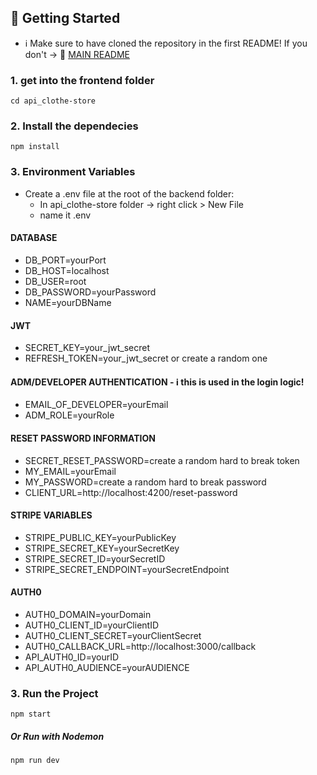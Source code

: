 
## 🚀 Getting Started 
- ℹ️ Make sure to have cloned the repository in the first README! If you don't  -> 🔗 [MAIN README](../README.md)
  
### 1. get into the frontend folder
   ```
  cd api_clothe-store
  ```
### 2. Install the dependecies
   ```
  npm install
  ```
### 3. Environment Variables
- Create a .env file at the root of the backend folder:
  - In api_clothe-store folder -> right click > New File
  - name it .env

#### DATABASE
  - DB_PORT=yourPort
  - DB_HOST=localhost
  - DB_USER=root
  - DB_PASSWORD=yourPassword
  - NAME=yourDBName

#### JWT
  - SECRET_KEY=your_jwt_secret
  - REFRESH_TOKEN=your_jwt_secret or create a random one
    
#### ADM/DEVELOPER AUTHENTICATION - ℹ️ this is used in the login logic! 
- EMAIL_OF_DEVELOPER=yourEmail
- ADM_ROLE=yourRole

#### RESET PASSWORD INFORMATION
- SECRET_RESET_PASSWORD=create a random hard to break token
- MY_EMAIL=yourEmail 
- MY_PASSWORD=create a random hard to break password 
- CLIENT_URL=http://localhost:4200/reset-password

#### STRIPE VARIABLES
- STRIPE_PUBLIC_KEY=yourPublicKey
- STRIPE_SECRET_KEY=yourSecretKey
- STRIPE_SECRET_ID=yourSecretID
- STRIPE_SECRET_ENDPOINT=yourSecretEndpoint

#### AUTH0
- AUTH0_DOMAIN=yourDomain
- AUTH0_CLIENT_ID=yourClientID
- AUTH0_CLIENT_SECRET=yourClientSecret
- AUTH0_CALLBACK_URL=http://localhost:3000/callback
- API_AUTH0_ID=yourID
- API_AUTH0_AUDIENCE=yourAUDIENCE

### 3. Run the Project
   ```
  npm start
  ```
##### Or Run with Nodemon
 ```
 npm run dev
 ```
